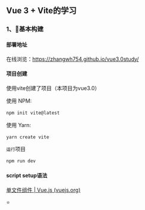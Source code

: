 ## Vue 3 + Vite的学习

### 1、🔧基本构建

#### 部署地址
在线浏览：https://zhangwh754.github.io/vue3.0study/

#### 项目创建

使用vite创建了项目（本项目为vue3.0）

使用 NPM:

```sh
npm init vite@latest
```

使用 Yarn:

```sh
yarn create vite
```

`运行`项目

```sh
npm run dev
```

#### script setup语法

[单文件组件  | Vue.js (vuejs.org)](https://v3.cn.vuejs.org/api/sfc-script-setup.html)

:star:<script setup> 是编译语法糖

script中的代码会被编译为setup中的内容

`不同`

- 不用return声明的变量、函数...
- 不用声明导入的组件...
- 在 <script setup> 中必须使用 defineProps 和 defineEmits API 来声明 props 和 emits
- ...

### 2、✨路由的简单使用

### 创建路由

```js
//src/router/index.js
import { createRouter, createWebHashHistory } from 'vue-router'

// 1. 定义路由组件.
import About from '../components/About.vue'

// 2. 定义一些路由
const routes = [
  { path: '/about', component: About },
]

// 3. 创建路由实例并传递 `routes` 配置
export const router = createRouter({
  history: createWebHashHistory(),
  routes,
})
```

### 使用路由

```vue
//app.vue

<script setup>
import { useRouter, useRoute } from 'vue-router'

const router = useRouter()
const route = useRoute()

//router.push('/about')
</script>
```

### 其他

#### vite.config.js的配置

```js
import { defineConfig } from 'vite'
const { resolve } = require('path') //必须要引入resolve
import vue from '@vitejs/plugin-vue'

export default defineConfig({
  plugins: [vue()],
  server: {
    port: 3400,
    open: true,
  },
  "resolve.alias": {
    '/@/': resolve(__dirname, '@'), //把src改为@
  },
})
```

### 3、✨Pinia的简单使用

#### 创建pinia store

```js
//src/store/index.js
import { createPinia } from 'pinia'

export const store = createPinia()
```

#### 引入store

```js
//main.js
import { createApp } from 'vue'
import App from './App.vue'
import { router } from './router'
import { store } from './store'

createApp(App).use(router).use(store).mount('#app')
```

#### 创建user

`pinia的优点，actions可以放异步操作和同步操作`

```js
import { defineStore } from 'pinia'

export const useUserStore = defineStore({
  id: 'user', // id必填，且需要唯一
  state: () => {
    return {
      name: '张三',
    }
  },
  getters: {
    fullName() {
      return `尼古拉斯 ${this.name}`
    },
  },
  // pinia 可以在actions中同时操作同步或异步
  actions: {
    // 同步修改
    updateName(name) {
      this.name = name
    },
    // 异步修改
    asChangeName(name) {
      setTimeout(() => {
        this.name = name
      }, 500);
    },
  },
})

```

#### 引入和使用

```vue
//components/about.vue

<script>
import { computed, ref } from 'vue'
import { useUserStore } from '../store/user.js'  //引入
export default {
  name: 'About',
  setup() {
    const userStore = useUserStore()
    // const userName = computed(() => `尼古拉斯 ${userStore.name}`)  //这个使用的state
    const userName = computed(() => userStore.fullName)	//这个使用的getters

    const btnClick1 = () => {
      userStore.updateName('王五')
    }
    const btnClick2 = () => {
      userStore.updateName('李六')
    }
    const btnClick3 = () => {
      userStore.asChangeName('丁七')	//这个是异步
    }

    return {
      userName,
      btnClick1,
      btnClick2,
      btnClick3,
    }
  },
}
</script>
```

### 4、✨Pinia的数据持久化

#### 安装

```sh
npm i pinia-plugin-persist --save
```

#### 修改pinia store

```js
import { createPinia } from 'pinia'
import piniaPluginPersist from 'pinia-plugin-persist'

export const store = createPinia().use(piniaPluginPersist)
```

#### 持久化

在对应的 store 里开启 persist 即可开启持久化

```js
import { defineStore } from 'pinia'

export const useUserStore = defineStore({
  id: 'user', // id必填，且需要唯一
  state: () => {
    return {
      name: '张三',
    }
  },

  // 开启数据缓存
  persist: {
    enabled: true,//默认存储sessionStorage中，以id: 'user'作为key
    //也可以在 strategies 里自定义 key 值，并将存放位置由 sessionStorage 改为 localStorage。
    strategies: [
      {
        key: 'my_user',
        storage: localStorage,
        paths: ['name'] //指定要持久化的state属性
      }
    ]
  },
})

```

<img src="./public/pinia持久化.png" alt="image" style="zoom:67%;" />

